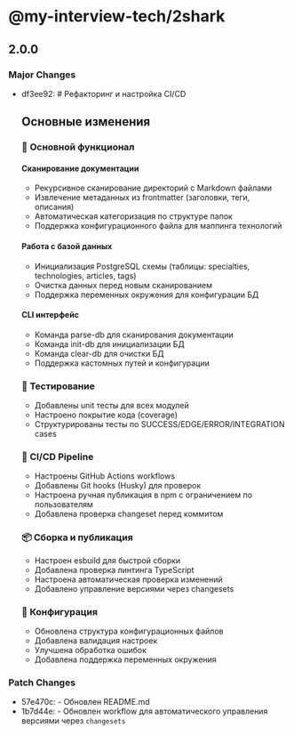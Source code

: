 # @my-interview-tech/2shark

## 2.0.0

### Major Changes

- df3ee92: # Рефакторинг и настройка CI/CD

  ## Основные изменения

  ### 🔄 Основной функционал

  #### Сканирование документации

  - Рекурсивное сканирование директорий с Markdown файлами
  - Извлечение метаданных из frontmatter (заголовки, теги, описания)
  - Автоматическая категоризация по структуре папок
  - Поддержка конфигурационного файла для маппинга технологий

  #### Работа с базой данных

  - Инициализация PostgreSQL схемы (таблицы: specialties, technologies, articles, tags)
  - Очистка данных перед новым сканированием
  - Поддержка переменных окружения для конфигурации БД

  #### CLI интерфейс

  - Команда parse-db для сканирования документации
  - Команда init-db для инициализации БД
  - Команда clear-db для очистки БД
  - Поддержка кастомных путей и конфигурации

  ### 🧪 Тестирование

  - Добавлены unit тесты для всех модулей
  - Настроено покрытие кода (coverage)
  - Структурированы тесты по SUCCESS/EDGE/ERROR/INTEGRATION cases

  ### 🚀 CI/CD Pipeline

  - Настроены GitHub Actions workflows
  - Добавлены Git hooks (Husky) для проверок
  - Настроена ручная публикация в npm с ограничением по пользователям
  - Добавлена проверка changeset перед коммитом

  ### 📦 Сборка и публикация

  - Настроен esbuild для быстрой сборки
  - Добавлена проверка линтинга TypeScript
  - Настроена автоматическая проверка изменений
  - Добавлено управление версиями через changesets

  ### 🔧 Конфигурация

  - Обновлена структура конфигурационных файлов
  - Добавлена валидация настроек
  - Улучшена обработка ошибок
  - Добавлена поддержка переменных окружения

### Patch Changes

- 57e470c: - Обновлен README.md
- 1b7d44e: - Обновлен workflow для автоматического управления версиями через `changesets`
